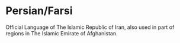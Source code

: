 # Persian/Farsi
Official Language of The Islamic Republic of Iran, also used in part of regions in The Islamic Emirate of Afghanistan.
